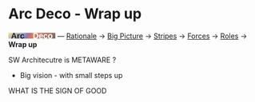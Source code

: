 # Arc Deco - Wrap up

[![Arc Deco.](../../../_rsc/_img/ArcDeco/ArcDeco-bar-12px.jpg)](../../README.md) — [Rationale](1.ArcDeco-Rationale.md) -> [Big&nbsp;Picture](2.ArcDeco-BigPict.md) -> [Stripes](3.ArcDeco-Stripes.md) -> [Forces](4.ArcDeco-Forces.md) -> 
[Roles](5.ArcDeco-Roles.md) -> **Wrap&nbsp;up**


SW Architecutre is METAWARE ?

+ Big vision - with small steps up

WHAT IS THE SIGN OF GOOD 
